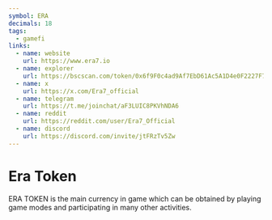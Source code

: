```yaml
---
symbol: ERA
decimals: 18
tags:
  - gamefi
links:
  - name: website
    url: https://www.era7.io
  - name: explorer
    url: https://bscscan.com/token/0x6f9F0c4ad9Af7EbD61Ac5A1D4e0F2227F7B0E5f9
  - name: x
    url: https://x.com/Era7_official
  - name: telegram
    url: https://t.me/joinchat/aF3LUIC8PKVhNDA6
  - name: reddit
    url: https://reddit.com/user/Era7_Official
  - name: discord
    url: https://discord.com/invite/jtFRzTv5Zw
---
```


# Era Token

ERA TOKEN is the main currency in game which can be obtained by playing game modes and participating in many other activities.
